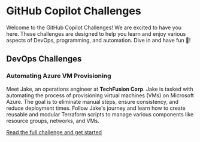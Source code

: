 # GitHub Copilot Challenges

Welcome to the GitHub Copilot Challenges! We are excited to have you here. These challenges are designed to help you learn and enjoy various aspects of DevOps, programming, and automation. Dive in and have fun 🎉!

## DevOps Challenges

### Automating Azure VM Provisioning

Meet Jake, an operations engineer at **TechFusion Corp**. Jake is tasked with automating the process of provisioning virtual machines (VMs) on Microsoft Azure. The goal is to eliminate manual steps, ensure consistency, and reduce deployment times. Follow Jake's journey and learn how to create reusable and modular Terraform scripts to manage various components like resource groups, networks, and VMs.

[Read the full challenge and get started](devops-challenges-1.md)